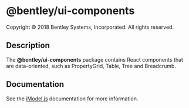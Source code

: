 ﻿# @bentley/ui-components

Copyright © 2018 Bentley Systems, Incorporated. All rights reserved.

## Description

The __@bentley/ui-components__ package contains React components that are data-oriented, such as PropertyGrid, Table, Tree and Breadcrumb.

## Documentation

See the [iModel.js](https://www.imodeljs.org) documentation for more information.
